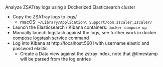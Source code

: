Analyze ZSATray logs using a Dockerized Elasticsearch cluster
- Copy the ZSATray logs to logs/
  - macOS: `~/Library/Application\ Support/com.zscaler.Zscaler/`
- Launch the Elasticsearch / Kibana containers: `docker compose up`
- Manually launch logstash against the logs, see further work in docker compose logstash service command
- Log into Kibana at http://localhost:5601 with username elastic and password elastic
  - Create a Data view against the zstray index, note that @timestamp will be parsed from the log entries
